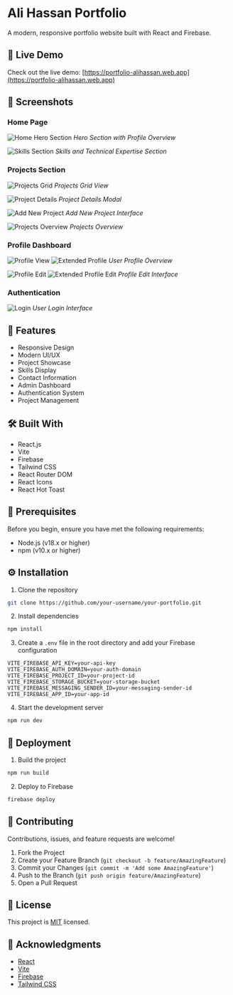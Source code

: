 # Ali Hassan Portfolio

A modern, responsive portfolio website built with React and Firebase.

## 🔴 Live Demo

Check out the live demo: [https://portfolio-alihassan.web.app](https://portfolio-alihassan.web.app)

## 📸 Screenshots

### Home Page

![Home Hero Section](screenshots/home1.png)
_Hero Section with Profile Overview_

![Skills Section](screenshots/home2.png)
_Skills and Technical Expertise Section_

### Projects Section

![Projects Grid](screenshots/projectspage.png)
_Projects Grid View_

![Project Details](screenshots/projet_detail_page.png)
_Project Details Modal_

![Add New Project](screenshots/add_new_project.png)
_Add New Project Interface_

![Projects Overview](screenshots/simple%20project%20page.png)
_Projects Overview_

### Profile Dashboard

![Profile View](screenshots/profile_page.png)
![Extended Profile](screenshots/profile_page1.png)
_User Profile Overview_

![Profile Edit](screenshots/Profile_edit.png)
![Extended Profile Edit](screenshots/Profile_edit1.png)
_Profile Edit Interface_

### Authentication

![Login](screenshots/login.png)
_User Login Interface_

## 🚀 Features

- Responsive Design
- Modern UI/UX
- Project Showcase
- Skills Display
- Contact Information
- Admin Dashboard
- Authentication System
- Project Management

## 🛠️ Built With

- React.js
- Vite
- Firebase
- Tailwind CSS
- React Router DOM
- React Icons
- React Hot Toast

## 📝 Prerequisites

Before you begin, ensure you have met the following requirements:

- Node.js (v18.x or higher)
- npm (v10.x or higher)

## ⚙️ Installation

1. Clone the repository

```bash
git clone https://github.com/your-username/your-portfolio.git
```

2. Install dependencies

```bash
npm install
```

3. Create a `.env` file in the root directory and add your Firebase configuration

```env
VITE_FIREBASE_API_KEY=your-api-key
VITE_FIREBASE_AUTH_DOMAIN=your-auth-domain
VITE_FIREBASE_PROJECT_ID=your-project-id
VITE_FIREBASE_STORAGE_BUCKET=your-storage-bucket
VITE_FIREBASE_MESSAGING_SENDER_ID=your-messaging-sender-id
VITE_FIREBASE_APP_ID=your-app-id
```

4. Start the development server

```bash
npm run dev
```

## 🚀 Deployment

1. Build the project

```bash
npm run build
```

2. Deploy to Firebase

```bash
firebase deploy
```

## 🤝 Contributing

Contributions, issues, and feature requests are welcome!

1. Fork the Project
2. Create your Feature Branch (`git checkout -b feature/AmazingFeature`)
3. Commit your Changes (`git commit -m 'Add some AmazingFeature'`)
4. Push to the Branch (`git push origin feature/AmazingFeature`)
5. Open a Pull Request

## 📝 License

This project is [MIT](./LICENSE) licensed.

## 🙏 Acknowledgments

- [React](https://reactjs.org/)
- [Vite](https://vitejs.dev/)
- [Firebase](https://firebase.google.com/)
- [Tailwind CSS](https://tailwindcss.com/)
